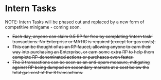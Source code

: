 # Intern Tasks

NOTE: Intern Tasks will be phased out and replaced by a new form of competitive minigame - coming soon.

- ~~Each day, anyone can claim 0.5 RP for free by completing ‘intern task’ transactions. No Enterprise or MATIC is required (except for gas costs).~~
- ~~This can be thought of as an RP faucet, allowing anyone to earn their way into purchasing an Enterprise, or earn some extra RP to help them complete RP-denominated actions or purchases even faster.~~
- ~~The 3 transactions can be seen as an anti-spam measure, mitigating against RP being dumped on secondary markets at a cost below the total gas cost of the 3 transactions.~~